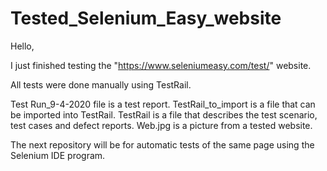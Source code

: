 # Tested_Selenium_Easy_website

Hello,

I just finished testing the "https://www.seleniumeasy.com/test/" website.

All tests were done manually using TestRail. 

Test Run_9-4-2020 file is a test report.
TestRail_to_import is a file that can be imported into TestRail.
TestRail is a file that describes the test scenario, test cases and defect reports.
Web.jpg is a picture from a tested website. 

The next repository will be for automatic tests of the same page using the Selenium IDE program.
